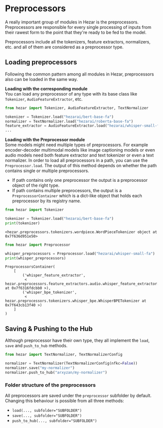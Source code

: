 # Preprocessors
A really important group of modules in Hezar is the preprocessors. Preprocessors are responsible for every single 
processing of inputs from their rawest form to the point that they're ready to be fed to the model.

Preprocessors include all the tokenizers, feature extractors, normalizers, etc. and all of them are considered as a 
preprocessor type. 

## Loading preprocessors
Following the common pattern among all modules in Hezar, preprocessors also can be loaded in the same way.

**Loading with the corresponding module**<br>
You can load any preprocessor of any type with its base class like `Tokenizer`, `AudioFeatureExtractor`, etc.
```python
from hezar import Tokenizer, AudioFeatureExtractor, TextNormalizer

tokenizer = Tokenizer.load("hezarai/bert-base-fa")
normalizer = TextNormalizer.load("hezarai/roberta-base-fa")
feature_extractor = AudioFeatureExtractor.load("hezarai/whisper-small-fa")
...
```
**Loading with the Preprocessor module**<br>
Some models might need multiple types of preprocessors. For example encoder-decoder multimodal models like image captioning models 
or even audio models need both feature extractor and text tokenizer or even a text normalizer. In order to load all 
preprocessors in a path, you can use the `Preprocessor.load`. The output of this method depends on whether the path 
contains single or multiple preprocessors.
- If path contains only one preprocessor the output is a preprocessor object of the right type.
- If path contains multiple preprocessors, the output is a `PreprocessorContainer` which is a dict-like object that holds
each preprocessor by its registry name.
```python
from hezar import Tokenizer

tokenizer = Tokenizer.load("hezarai/bert-base-fa")
print(tokenizer)
```
```
<hezar.preprocessors.tokenizers.wordpiece.WordPieceTokenizer object at 0x7f636d951e50>
```

```python
from hezar import Preprocessor

whisper_preprocessors = Preprocessor.load("hezarai/whisper-small-fa")
print(whisper_preprocessors)
```
```
PreprocessorsContainer(
    [
        ('whisper_feature_extractor',
         < hezar.preprocessors.feature_extractors.audio.whisper_feature_extractor.WhisperFeatureExtractor at 0x7f6316fdcbb0 >),
        ('whisper_bpe_tokenizer',
         < hezar.preprocessors.tokenizers.whisper_bpe.WhisperBPETokenizer at 0x7f643cb13f40 >)
    ]
)
```

## Saving & Pushing to the Hub
Although preprocessor have their own type, they all implement the `load`, `save` and `push_to_hub` methods.
```python
from hezar import TextNormalizer, TextNormalizerConfig

normalizer = TextNormalizer(TextNormalizerConfig(nfkc=False))
normalizer.save("my-normalizer")
normalizer.push_to_hub("arxyzan/my-normalizer")
```
### Folder structure of the preprocessors
All preprocessors are saved under the `preprocessor` subfolder by default. Changing this behaviour is possible from all
three methods:
- `load(..., subfolder="SUBFOLDER")`
- `save(..., subfolder="SUBFOLDER")`
- `push_to_hub(..., subfolder="SUBFOLDER")`